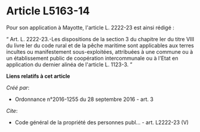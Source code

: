 # Article L5163-14

Pour son application à Mayotte, l'article L. 2222-23 est ainsi rédigé :

“ Art. L. 2222-23.-Les dispositions de la section 3 du chapitre Ier du titre VIII du livre Ier du code rural et de la pêche
maritime sont applicables aux terres incultes ou manifestement sous-exploitées, attribuées à une commune ou à un
établissement public de coopération intercommunale ou à l'Etat en application du dernier alinéa de l'article L. 1123-3. ”

**Liens relatifs à cet article**

_Créé par_:

  - Ordonnance n°2016-1255 du 28 septembre 2016 - art. 3

_Cite_:

  - Code général de la propriété des personnes publ... - art. L2222-23 (V)
